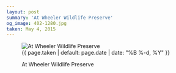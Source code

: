 ```yaml
---
layout: post
summary: 'At Wheeler Wildlife Preserve'
og_image: 402-1280.jpg
taken: May 4, 2015
---
```


<figure class="post" data-src="{{ site.assets_url }}/{{ page.og_image }}">
<img alt="At Wheeler Wildlife Preserve" sizes="(min-width: 700px) 50vw, calc(100vw - 2rem)" src="{{ site.assets_url }}/402-640.jpg" srcset="{{ site.assets_url }}/402-1280.jpg 1280w, {{ site.assets_url }}/402-960.jpg 960w, {{ site.assets_url }}/402-640.jpg 640w, {{ site.assets_url }}/402-320.jpg 320w"/>
<figcaption>
<time>{{ page.taken | default: page.date | date: "%B %-d, %Y" }}</time>
<p>At Wheeler Wildlife Preserve</p>
</figcaption>
</figure>
